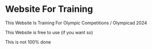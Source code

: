 <h1>Website For Training</h1>

This Website Is Training For Olympic Competitions / Olympicad 2024

This Website is free to use (if you want so)
<p font-weight: bold;>This is not 100% done</p>

